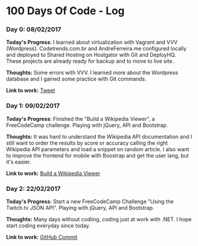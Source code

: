 # 100 Days Of Code - Log

### Day 0: 08/02/2017

**Today's Progress**: I learned about virtualization with Vagrant and VVV (Wordpress). Codetrends.com.br and AndreFerreira.me configured locally and deployed to Shared Hosting on Hostgator with Git and DeployHQ. These projects are already ready for backup and to move to live site.

**Thoughts:** Some errors with VVV. I learned more about the Wordpress database and I gained some practice with Git commands.

**Link to work:** [Tweet](https://twitter.com/andreferreira_/status/829165589017026560)

### Day 1: 09/02/2017

**Today's Progress**: Finished the "Build a Wikipedia Viewer", a FreeCodeCamp challenge. Playing with jQuery, API and Bootstrap.

**Thoughts:** It was hard to understand the Wikipedia API documentation and I still want to order the results by score or accuracy calling the right Wikipedia API parameters and load a snippet on random article. I also want to improve the frontend for mobile with Boostrap and get the user lang, but it's easier.

**Link to work:** [Build a Wikipedia Viewer](https://codepen.io/andreferreira-me/full/YGqaZq/)

### Day 2: 22/02/2017

**Today's Progress**: Start a new FreeCodeCamp Challenge "Using the Twitch.tv JSON API". Playing with jQuery, API and Bootstrap.

**Thoughts:** Many days without codiing, coding just at work with .NET. I hope start coding everyday since today.

**Link to work:** [GitHub Commit](https://github.com/andreferreira-me/fcc-twitch-json-api/commit/11fd1df95da1889bb52d760256bb42540d7cd41c)

